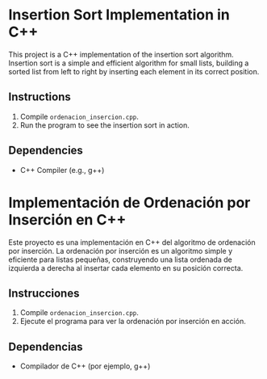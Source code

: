 # Insertion Sort Implementation in C++

This project is a C++ implementation of the insertion sort algorithm. Insertion sort is a simple and efficient algorithm for small lists, building a sorted list from left to right by inserting each element in its correct position.

## Instructions

1. Compile `ordenacion_insercion.cpp`.
2. Run the program to see the insertion sort in action.

## Dependencies
- C++ Compiler (e.g., g++)

# Implementación de Ordenación por Inserción en C++

Este proyecto es una implementación en C++ del algoritmo de ordenación por inserción. La ordenación por inserción es un algoritmo simple y eficiente para listas pequeñas, construyendo una lista ordenada de izquierda a derecha al insertar cada elemento en su posición correcta.

## Instrucciones

1. Compile `ordenacion_insercion.cpp`.
2. Ejecute el programa para ver la ordenación por inserción en acción.

## Dependencias
- Compilador de C++ (por ejemplo, g++)
